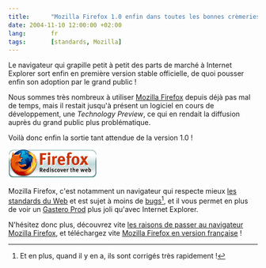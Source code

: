 ```yaml
---
title:      "Mozilla Firefox 1.0 enfin dans toutes les bonnes crèmeries !"
date: 2004-11-10 12:00:00 +02:00
lang:       fr
tags:       [standards, Mozilla]
---
```


Le navigateur qui grapille petit à petit des parts de marché à Internet Explorer sort enfin en première version stable officielle, de quoi pousser enfin son adoption par le grand public !

Nous sommes très nombreux à utiliser [Mozilla Firefox](http://www.mozilla-europe.org/fr/products/firefox/) depuis déjà pas mal de temps, mais il restait jusqu'à présent un logiciel en cours de développement, une *Technology Preview*, ce qui en rendait la diffusion auprès du grand public plus problématique.

Voilà donc enfin la sortie tant attendue de la version 1.0 !

![](firefox_rediscover.png)

Mozilla Firefox, c'est notamment un navigateur qui respecte mieux [les standards du Web](/tags/web.html) et est sujet à moins de [bugs](/tags/bug.html)[^t1], et il vous permet en plus de voir un [Gastero Prod](http://www.gasteroprod.com/) plus joli qu'avec Internet Explorer.

N'hésitez donc plus, découvrez vite [les raisons de passer au navigateur Mozilla Firefox](http://frenchmozilla.org/firefox/pourquoi/), et téléchargez vite [Mozilla Firefox en version française](ftp://ftp.eu.mozilla.org/pub/mozilla.org/firefox/releases/1.0/win32/fr-FR/Firefox%20Setup%201.0.exe) !

[^t1]: Et en plus, quand il y en a, ils sont corrigés très rapidement !
